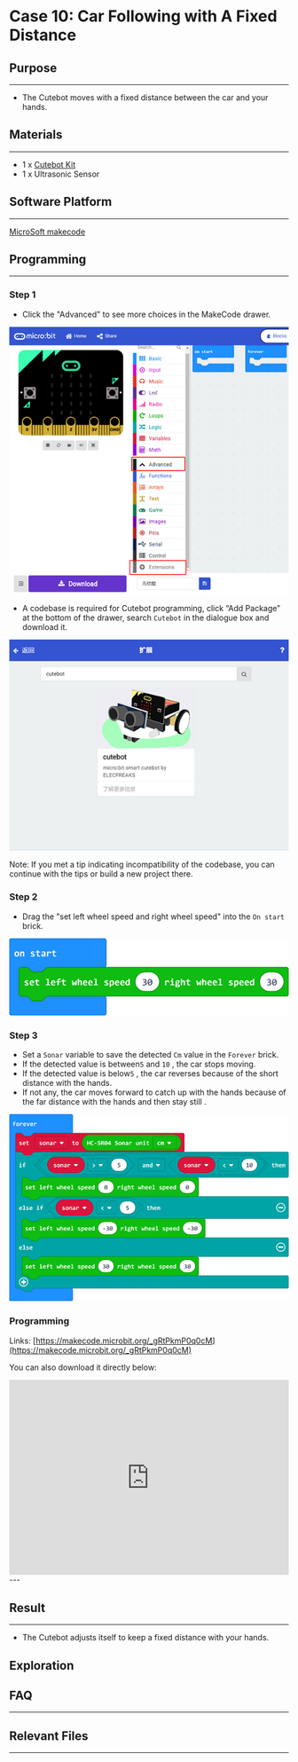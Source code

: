 # Case 10: Car Following with A Fixed Distance

## Purpose
---
- The Cutebot moves with a fixed distance between the car and your hands.

## Materials 
---
- 1 x [Cutebot Kit](https://www.elecfreaks.com/store/cute-bot.html)
- 1 x Ultrasonic Sensor

## Software Platform 

------

[MicroSoft makecode](https://makecode.microbit.org/#)

## Programming

------

### Step 1

- Click the "Advanced" to see more choices in the MakeCode drawer.

![](./images/cutebot-pk-1.png)

- A codebase is required for Cutebot programming, click “Add Package” at the bottom of the drawer, search `Cutebot` in the dialogue box and download it.

![](./images/cutebot-pk-11.png)

Note: If you met a tip indicating incompatibility of the codebase, you can continue with the tips or build a new project there.

### Step 2

- Drag the "set left wheel speed and right wheel speed" into the `On start` brick.

![](./images/case_10_01.png)

### Step 3

- Set a `Sonar` variable to  save the detected `Cm` value in the `Forever` brick.
- If the detected value is between`5` and `10` , the car stops moving.
- If the detected value is below`5` , the car reverses because of the short distance with the hands.
- If not any, the car moves forward to catch up with the hands because of the far distance with the hands and then stay still .

![](./images/case_10_02.png)


### Programming

Links: [https://makecode.microbit.org/_gRtPkmP0q0cM](https://makecode.microbit.org/_gRtPkmP0q0cM)

You can also download it directly below:

<div style="position:relative;height:0;padding-bottom:70%;overflow:hidden;">
<iframe style="position:absolute;top:0;left:0;width:100%;height:100%;" src="https://makecode.microbit.org/#pub:https://makecode.microbit.org/_gRtPkmP0q0cM" frameborder="0" sandbox="allow-popups allow-forms allow-scripts allow-same-origin">
</iframe>
</div>  
---

## Result
---
- The Cutebot adjusts itself to keep a fixed distance with your hands.

## Exploration
## FAQ

------

## Relevant Files

---